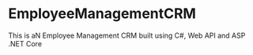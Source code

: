 # EmployeeManagementCRM
This is aN Employee Management CRM built using C#, Web API and ASP .NET Core
